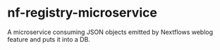# nf-registry-microservice
A microservice consuming JSON objects emitted by Nextflows weblog feature and puts it into a DB.
